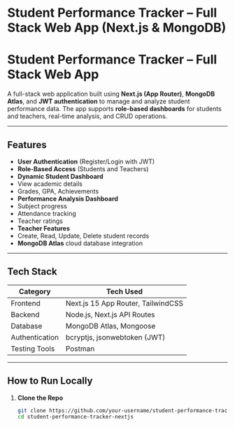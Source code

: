 # Student Performance Tracker – Full Stack Web App (Next.js & MongoDB)
#  Student Performance Tracker – Full Stack Web App

A full-stack web application built using **Next.js (App Router)**, **MongoDB Atlas**, and **JWT authentication** to manage and analyze student performance data. The app supports **role-based dashboards** for students and teachers, real-time analysis, and CRUD operations.

---

## Features

- **User Authentication** (Register/Login with JWT)
-  **Role-Based Access** (Students and Teachers)
-  **Dynamic Student Dashboard**
  - View academic details
  - Grades, GPA, Achievements
-  **Performance Analysis Dashboard**
  - Subject progress
  - Attendance tracking
  - Teacher ratings
-  **Teacher Features**
  - Create, Read, Update, Delete student records
-  **MongoDB Atlas** cloud database integration

---

##  Tech Stack

| Category       | Tech Used |
|----------------|-----------|
| Frontend       | Next.js 15 App Router, TailwindCSS |
| Backend        | Node.js, Next.js API Routes |
| Database       | MongoDB Atlas, Mongoose |
| Authentication | bcryptjs, jsonwebtoken (JWT) |
| Testing Tools  | Postman |

---

## How to Run Locally

1. **Clone the Repo**
   ```bash
   git clone https://github.com/your-username/student-performance-tracker-nextjs
   cd student-performance-tracker-nextjs


